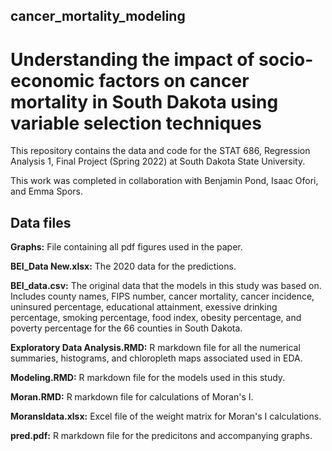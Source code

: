 ## cancer_mortality_modeling
# **Understanding the impact of socio-economic factors on cancer mortality in South Dakota using variable selection techniques**

This repository contains the data and code for the STAT 686, Regression Analysis 1, Final Project (Spring 2022) at South Dakota State University. 

This work was completed in collaboration with Benjamin Pond, Isaac Ofori, and Emma Spors. 

## Data files 

**Graphs:** File containing all pdf figures used in the paper. 

**BEI_Data New.xlsx:** The 2020 data for the predictions. 

**BEI_data.csv:** The original data that the models in this study was based on. Includes county names, FIPS number, cancer mortality, cancer incidence, uninsured percentage, educational attainment, exessive drinking percentage, smoking percentage, food index, obesity percentage, and poverty percentage for the 66 counties in South Dakota. 

**Exploratory Data Analysis.RMD:** R markdown file for all the numerical summaries, histograms, and chloropleth maps associated used in EDA. 

**Modeling.RMD:** R markdown file for the models used in this study. 

**Moran.RMD:** R markdown file for calculations of Moran's I. 

**MoransIdata.xlsx:** Excel file of the weight matrix for Moran's I calculations. 

**pred.pdf:** R markdown file for the predicitons and accompanying graphs. 


